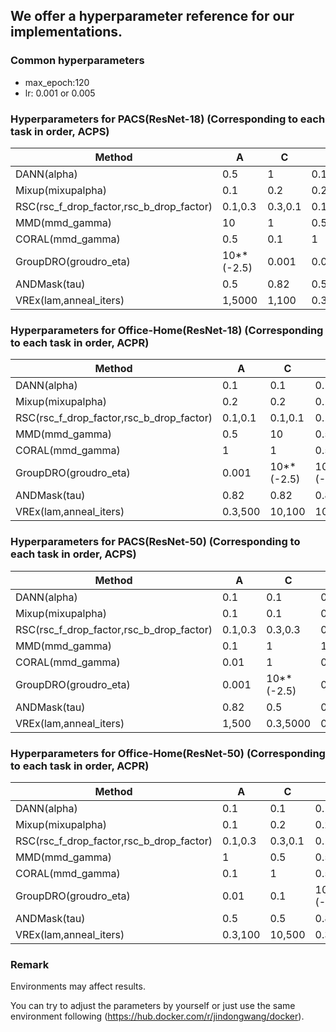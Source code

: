 ## We offer a hyperparameter reference for our implementations.

### Common hyperparameters
* max_epoch:120
* lr: 0.001 or 0.005

### Hyperparameters for PACS(ResNet-18) (Corresponding to each task in order, ACPS)

| Method | A | C | P | S |
|----------|----------|----------|----------|----------|
|DANN(alpha)|0.5| 1| 0.1| 0.1|
|Mixup(mixupalpha)|0.1| 0.2| 0.2| 0.2|
|RSC(rsc_f_drop_factor,rsc_b_drop_factor)|0.1,0.3|0.3,0.1|0.1,0.1|0.1,0.1|
|MMD(mmd_gamma)|10|1|0.5|0.5|
|CORAL(mmd_gamma)|0.5|0.1|1|0.01|
|GroupDRO(groudro_eta)|10**(-2.5)| 0.001| 0.001| 0.01|
|ANDMask(tau)|0.5|0.82|0.5|0.5|
|VREx(lam,anneal_iters)|1,5000|1,100|0.3,5000|1,10|

### Hyperparameters for Office-Home(ResNet-18) (Corresponding to each task in order, ACPR)

| Method | A | C | P | R |
|----------|----------|----------|----------|----------|
|DANN(alpha)|0.1| 0.1| 0.1| 0.1|
|Mixup(mixupalpha)|0.2| 0.2| 0.1| 0.1|
|RSC(rsc_f_drop_factor,rsc_b_drop_factor)|0.1,0.1|0.1,0.1|0.1,0.3|0.1,0.1|
|MMD(mmd_gamma)|0.5|10|0.5|0.01|
|CORAL(mmd_gamma)|1|1|0.5|0.01|
|GroupDRO(groudro_eta)|0.001| 10**(-2.5)| 10**(-2.5)| 0.01|
|ANDMask(tau)|0.82|0.82|0.82|0.82|
|VREx(lam,anneal_iters)|0.3,500|10,100|10,100|10,100|

### Hyperparameters for PACS(ResNet-50) (Corresponding to each task in order, ACPS)

| Method | A | C | P | S |
|----------|----------|----------|----------|----------|
|DANN(alpha)|0.1| 0.1| 0.1| 1|
|Mixup(mixupalpha)|0.1| 0.1| 0.2| 0.1|
|RSC(rsc_f_drop_factor,rsc_b_drop_factor)|0.1,0.3|0.3,0.3|0.1,0.1|0.3,0.3|
|MMD(mmd_gamma)|0.1|1|1|0.5|
|CORAL(mmd_gamma)|0.01|1|0.01|1|
|GroupDRO(groudro_eta)|0.001| 10**(-2.5)| 0.001| 0.1|
|ANDMask(tau)|0.82|0.5|0.82|0.82|
|VREx(lam,anneal_iters)|1,500|0.3,5000|0.3,5000|0.3,500|

### Hyperparameters for Office-Home(ResNet-50) (Corresponding to each task in order, ACPR)

| Method | A | C | P | R |
|----------|----------|----------|----------|----------|
|DANN(alpha)|0.1| 0.1| 0.1| 0.1|
|Mixup(mixupalpha)|0.1| 0.2| 0.2| 0.1|
|RSC(rsc_f_drop_factor,rsc_b_drop_factor)|0.1,0.3|0.3,0.1|0.1,0.1|0.3,0.1|
|MMD(mmd_gamma)|1|0.5|0.5|1|
|CORAL(mmd_gamma)|0.1|1|0.5|0.01|
|GroupDRO(groudro_eta)|0.01| 0.1| 10**(-2.5)| 10**(-2.5)|
|ANDMask(tau)|0.5|0.5|0.82|0.5|
|VREx(lam,anneal_iters)|0.3,100|10,500|0.3,100|10,500|

### Remark

Environments may affect results.

You can try to adjust the parameters by yourself or just use the same environment following (https://hub.docker.com/r/jindongwang/docker).

